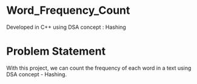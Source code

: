 # Word_Frequency_Count
Developed in C++ using DSA concept : Hashing 

# Problem Statement
With this project, we can count the frequency of each word in a text using DSA concept - Hashing.  

